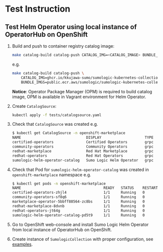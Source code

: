 # Test Instruction

## Test Helm Operator using local instance of OperatorHub on OpenShift

1. Build and push to container registry catalog image:

   ```bash
   make catalog-build catalog-push CATALOG_IMG=<CATALOG_IMAGE> BUNDLE_IMGS=<BUNDLE_IMAGE_1>,<BUNDLE_IMAGE_2>
   ```

   e.g.

   ```bash
   make catalog-build catalog-push \
       CATALOG_IMG=ghcr.io/kkujawa-sumo/sumologic-kubernetes-collection-helm-operator-catalog:2.1.1-0-rc.0 \
       BUNDLE_IMGS=public.ecr.aws/sumologic/sumologic-kubernetes-collection-helm-operator-bundle:2.1.1-0-rc.0
   ```

    **Notice**: Operator Package Manager (OPM) is required to build catalog image,
    OPM is available in Vagrant environment for Helm Operator.

2. Create `CatalogSource`:

   ```bash
   kubectl apply -f tests/catalogsource.yaml
   ```

3. Check that `CatalogSource` was created e.g.

   ```bash
   $ kubectl get CatalogSource -n openshift-marketplace
   NAME                              DISPLAY                    TYPE   PUBLISHER    AGE
   certified-operators               Certified Operators        grpc   Red Hat      57m
   community-operators               Community Operators        grpc   Red Hat      57m
   redhat-marketplace                Red Hat Marketplace        grpc   Red Hat      57m
   redhat-operators                  Red Hat Operators          grpc   Red Hat      57m
   sumologic-helm-operator-catalog   Sumo Logic Helm Operator   grpc   Sumo Logic   37s
   ```

4. Check that Pod for `sumologic-helm-operator-catalog` was created in `openshift-marketplace`  namespace e.g.

   ```bash
   $ kubectl get pods -n openshift-marketplace
   NAME                                      READY   STATUS    RESTARTS   AGE
   certified-operators-zhjl4                 1/1     Running   0          68m
   community-operators-sf8q6                 1/1     Running   0          68m
   marketplace-operator-5bbff88564-zc8bs     1/1     Running   0          75m
   redhat-marketplace-8dvnb                  1/1     Running   0          68m
   redhat-operators-jt64g                    1/1     Running   0          68m
   sumologic-helm-operator-catalog-pd5t9     1/1     Running   0          11m
   ```

5. Go to OpenShift web-console and install Sumo Logic Helm Operator from local instance of OperatorHub on OpenShift.
6. Create instance of `SumologicCollection` with proper configuration, see [examples](../config/samples/).
